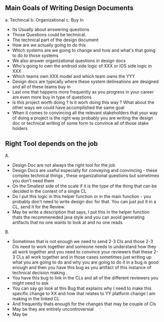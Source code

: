 ## Main Goals of Writing Design Documents
a. Techincal
b. Organizational
c. Buy In

- Its Usually about answering questions
- Those Questions could be technical.
- The technical part of the design document
- How are we actually going to do this
- Which systems are we going to change and how and what's that going to do to those systems 
- We also answer organizational questions in design docs
- Who's going to own the android side logic of XXX or IOS side logic in XXX
- Which teams own XXX model and which team owns the YYY
- Design docs are typically where these system delineations are designed and all of these teams buy in
- Last one that happens more frequently as you progress in your career are even more buy in type of questions
- Is this project worth doing ? Is it worh doing this way ? What about the other ways we could have accomplished the same goal
- When it comes to convincing all the relevant stakeholders that your way of doing a project is the right way probably you are writing the design doc or technical writing of some form to convince all of those stake holders

## Right Tool depends on the job
A. 
- Design Doc are not always the right tool for the job
- Design Docs are useful especially for conveying and convincing - these complex technical things , these organizational questions but sometimes you don't need them
- On the Smallest side of the scale if it is the type of the thing that can be decided in the context of a single CL
- Do I put this logic in this helper function or in the main function - you probably don't need to write design doc for that. You can just put it in a CL, send it for the Review.
- May be write a description that says, I put this in the helper function thats the recommeneded java style and you can avoid generating artifacts that no one wants to look at and no one reads 

B.
- Sometimes that is not enough we need to send 2-3 Cls and those 2-3 Cls need to work together and someone needs to understand how they all work together and you need to convince your reviewers that these 2-3 CLs all work together and in those cases sometimes just writing up what you are going to do and why you are going to do it in a bug is good enough and then you have this bug as you artifact of this instance of technical decision making .
- You have this bug to link in the CLs and all of the different reviewers you might need to ask 
- You can say go look at this Bug that explains why I need to make this specific change to XX and how that relates to YY platform change  I am making in the linked CL
- And frequently thats enough for the changes that may be couple of Cls
- May be they are entirely uncontroversial
- May be 
